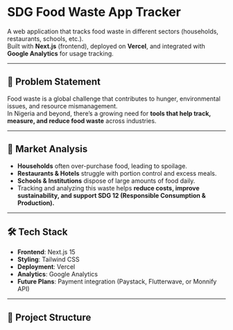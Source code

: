 # SDG Food Waste App Tracker

A web application that tracks food waste in different sectors (households, restaurants, schools, etc.).  
Built with **Next.js** (frontend), deployed on **Vercel**, and integrated with **Google Analytics** for usage tracking.

---

## 🚀 Problem Statement
Food waste is a global challenge that contributes to hunger, environmental issues, and resource mismanagement.  
In Nigeria and beyond, there’s a growing need for **tools that help track, measure, and reduce food waste** across industries.

---

## 🎯 Market Analysis
- **Households** often over-purchase food, leading to spoilage.  
- **Restaurants & Hotels** struggle with portion control and excess meals.  
- **Schools & Institutions** dispose of large amounts of food daily.  
- Tracking and analyzing this waste helps **reduce costs, improve sustainability, and support SDG 12 (Responsible Consumption & Production).**

---

## 🛠️ Tech Stack
- **Frontend**: Next.js 15  
- **Styling**: Tailwind CSS  
- **Deployment**: Vercel  
- **Analytics**: Google Analytics  
- **Future Plans**: Payment integration (Paystack, Flutterwave, or Monnify API)  

---

## 📂 Project Structure
